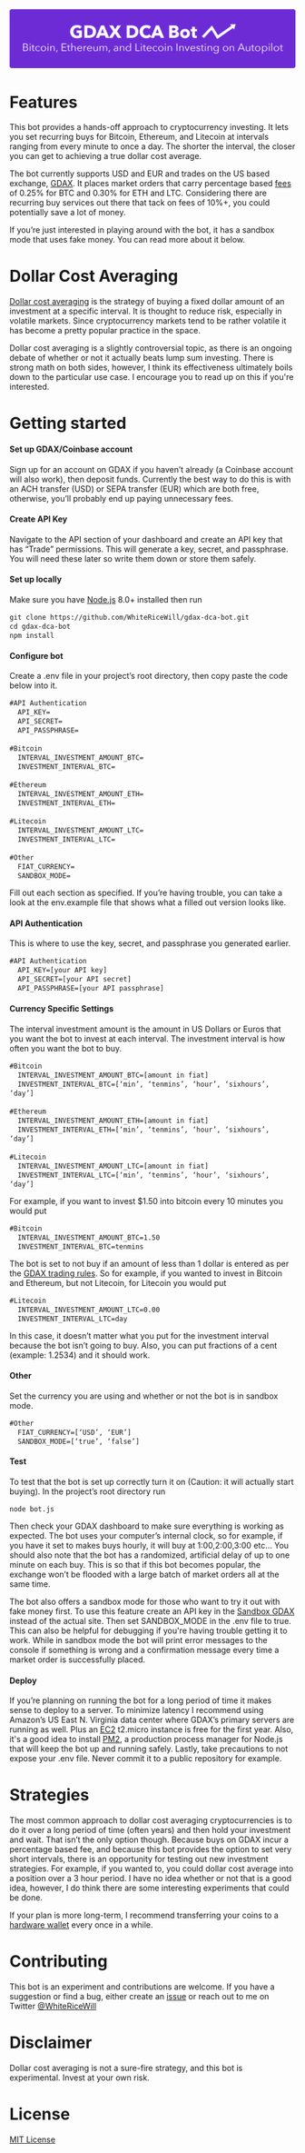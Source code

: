 ![GDAX DCA Bot Banner Image](/banner.png)

# Features
This bot provides a hands-off approach to cryptocurrency investing. It lets you set recurring buys for Bitcoin, Ethereum, and Litecoin at intervals ranging from every minute to once a day. The shorter the interval, the closer you can get to achieving a true dollar cost average.

The bot currently supports USD and EUR and trades on the US based exchange, [GDAX](https://www.gdax.com/). It places market orders that carry percentage based [fees](https://www.gdax.com/fees/BTC-USD) of 0.25% for BTC and 0.30% for ETH and LTC. Considering there are recurring buy services out there that tack on fees of 10%+, you could potentially save a lot of money.

If you’re just interested in playing around with the bot, it has a sandbox mode that uses fake money. You can read more about it below.

# Dollar Cost Averaging
[Dollar cost averaging](http://www.investopedia.com/terms/d/dollarcostaveraging.asp) is the strategy of buying a fixed dollar amount of an investment at a specific interval. It is thought to reduce risk, especially in volatile markets. Since cryptocurrency markets tend to be rather volatile it has become a pretty popular practice in the space.

Dollar cost averaging is a slightly controversial topic, as there is an ongoing debate of whether or not it actually beats lump sum investing. There is strong math on both sides, however, I think its effectiveness ultimately boils down to the particular use case. I encourage you to read up on this if you're interested.

# Getting started
#### Set up GDAX/Coinbase account
Sign up for an account on GDAX if you haven’t already (a Coinbase account will also work), then deposit funds. Currently the best way to do this is with an ACH transfer (USD) or SEPA transfer (EUR) which are both free, otherwise, you’ll probably end up paying unnecessary fees.

#### Create API Key
Navigate to the API section of your dashboard and create an API key that has “Trade” permissions. This will generate a key, secret, and passphrase. You will need these later so write them down or store them safely.

#### Set up locally
Make sure you have [Node.js](https://nodejs.org) 8.0+ installed then run
```
git clone https://github.com/WhiteRiceWill/gdax-dca-bot.git
cd gdax-dca-bot
npm install
```

#### Configure bot
Create a .env file in your project’s root directory, then copy paste the code below into it.
```
#API Authentication
  API_KEY=
  API_SECRET=
  API_PASSPHRASE=

#Bitcoin
  INTERVAL_INVESTMENT_AMOUNT_BTC=
  INVESTMENT_INTERVAL_BTC=

#Ethereum
  INTERVAL_INVESTMENT_AMOUNT_ETH=
  INVESTMENT_INTERVAL_ETH=

#Litecoin
  INTERVAL_INVESTMENT_AMOUNT_LTC=
  INVESTMENT_INTERVAL_LTC=

#Other
  FIAT_CURRENCY=
  SANDBOX_MODE=
```
Fill out each section as specified. If you’re having trouble, you can take a look at the env.example file that shows what a filled out version looks like.

#### API Authentication
This is where to use the key, secret, and passphrase you generated earlier.
```
#API Authentication
  API_KEY=[your API key]
  API_SECRET=[your API secret]
  API_PASSPHRASE=[your API passphrase]
```

#### Currency Specific Settings
The interval investment amount is the amount in US Dollars or Euros that you want the bot to invest at each interval. The investment interval is how often you want the bot to buy.
```
#Bitcoin
  INTERVAL_INVESTMENT_AMOUNT_BTC=[amount in fiat]
  INVESTMENT_INTERVAL_BTC=[‘min’, ‘tenmins’, ‘hour’, ‘sixhours’, ‘day’]

#Ethereum
  INTERVAL_INVESTMENT_AMOUNT_ETH=[amount in fiat]
  INVESTMENT_INTERVAL_ETH=[‘min’, ‘tenmins’, ‘hour’, ‘sixhours’, ‘day’]

#Litecoin
  INTERVAL_INVESTMENT_AMOUNT_LTC=[amount in fiat]
  INVESTMENT_INTERVAL_LTC=[‘min’, ‘tenmins’, ‘hour’, ‘sixhours’, ‘day’]
```
For example, if you want to invest $1.50 into bitcoin every 10 minutes you would put
```
#Bitcoin
  INTERVAL_INVESTMENT_AMOUNT_BTC=1.50
  INVESTMENT_INTERVAL_BTC=tenmins
```
The bot is set to not buy if an amount of less than 1 dollar is entered as per the [GDAX trading rules](https://support.gdax.com/customer/portal/articles/2725970-trading-rules). So for example, if you wanted to invest in Bitcoin and Ethereum, but not Litecoin, for Litecoin you would put
```
#Litecoin
  INTERVAL_INVESTMENT_AMOUNT_LTC=0.00
  INVESTMENT_INTERVAL_LTC=day
```
In this case, it doesn’t matter what you put for the investment interval because the bot isn’t going to buy. Also, you can put fractions of a cent (example: 1.2534) and it should work.

#### Other
Set the currency you are using and whether or not the bot is in sandbox mode.
```
#Other
  FIAT_CURRENCY=[‘USD’, ‘EUR’]
  SANDBOX_MODE=[‘true’, ‘false’]
```

#### Test
To test that the bot is set up correctly turn it on (Caution: it will actually start buying). In the project’s root directory run
```
node bot.js
```
Then check your GDAX dashboard to make sure everything is working as expected. The bot uses your computer’s internal clock, so for example, if you have it set to makes buys hourly, it will buy at 1:00,2:00,3:00 etc… You should also note that the bot has a randomized, artificial delay of up to one minute on each buy. This is so that if this bot becomes popular, the exchange won’t be flooded with a large batch of market orders all at the same time.

The bot also offers a sandbox mode for those who want to try it out with fake money first. To use this feature create an API key in the [Sandbox GDAX](https://public.sandbox.gdax.com/) instead of the actual site. Then set SANDBOX_MODE in the .env file to true. This can also be helpful for debugging if you're having trouble getting it to work. While in sandbox mode the bot will print error messages to the console if something is wrong and a confirmation message every time a market order is successfully placed.

#### Deploy
If you’re planning on running the bot for a long period of time it makes sense to deploy to a server. To minimize latency I recommend using Amazon’s US East N. Virginia data center where GDAX’s primary servers are running as well. Plus an [EC2](https://aws.amazon.com/ec2/) t2.micro instance is free for the first year. Also, it's a good idea to install [PM2](https://github.com/Unitech/pm2), a production process manager for Node.js that will keep the bot up and running safely. Lastly, take precautions to not expose your .env file. Never commit it to a public repository for example.

# Strategies
The most common approach to dollar cost averaging cryptocurrencies is to do it over a long period of time (often years) and then hold your investment and wait. That isn’t the only option though. Because buys on GDAX incur a percentage based fee, and because this bot provides the option to set very short intervals, there is an opportunity for testing out new investment strategies. For example, if you wanted to, you could dollar cost average into a position over a 3 hour period. I have no idea whether or not that is a good idea, however, I do think there are some interesting experiments that could be done.

If your plan is more long-term, I recommend transferring your coins to a [hardware wallet](https://en.bitcoin.it/wiki/Hardware_wallet) every once in a while.

# Contributing
This bot is an experiment and contributions are welcome. If you have a suggestion or find a bug, either create an [issue](https://github.com/WhiteRiceWill/gdax-dca-bot/issues) or reach out to me on Twitter [@WhiteRiceWill](https://twitter.com/whitericewill)

# Disclaimer
Dollar cost averaging is not a sure-fire strategy, and this bot is experimental. Invest at your own risk.

# License
[MIT License](http://opensource.org/licenses/MIT)
